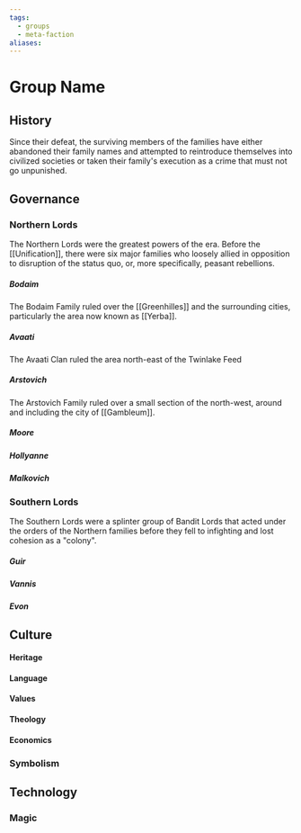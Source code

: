 ```yaml
---
tags:
  - groups
  - meta-faction
aliases:
---
```


# Group Name
## History

Since their defeat, the surviving members of the families have either abandoned their family names and attempted to reintroduce themselves into civilized societies or taken their family's execution as a crime that must not go unpunished.

## Governance
### Northern Lords

The Northern Lords were the greatest powers of the era. Before the [[Unification]], there were six major families who loosely allied in opposition to disruption of the status quo, or, more specifically, peasant rebellions.


##### Bodaim
The Bodaim Family ruled over the [[Greenhilles]] and the surrounding cities, particularly the area now known as [[Yerba]].

##### Avaati
The Avaati Clan ruled the area north-east of the Twinlake Feed

##### Arstovich
The Arstovich Family ruled over a small section of the north-west, around and including the city of [[Gambleum]].

##### Moore
##### Hollyanne
##### Malkovich

### Southern Lords

The Southern Lords were a splinter group of Bandit Lords that acted under the orders of the Northern families before they fell to infighting and lost cohesion as a "colony".

##### Guir
##### Vannis
##### Evon

## Culture
#### Heritage
#### Language
#### Values
#### Theology
#### Economics
### Symbolism
## Technology
### Magic